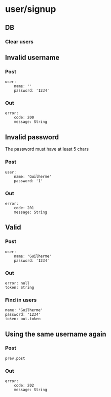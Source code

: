 # user/signup

## DB
### Clear users

## Invalid username
### Post
	user:
		name: ''
		password: '1234'
### Out
	error:
		code: 200
		message: String

## Invalid password

The password must have at least 5 chars

### Post
	user:
		name: 'Guilherme'
		password: '1'
### Out
	error:
		code: 201
		message: String

## Valid
### Post
	user:
		name: 'Guilherme'
		password: '1234'
### Out
	error: null
	token: String
### Find in users
	name: 'Guilherme'
	password: '1234'
	token: out.token

## Using the same username again
### Post
	prev.post
### Out
	error:
		code: 202
		message: String